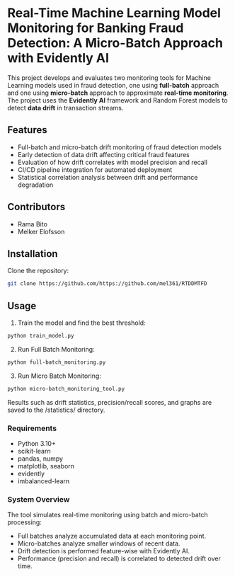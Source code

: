 # Real-Time Machine Learning Model Monitoring for Banking Fraud Detection: A Micro-Batch Approach with Evidently AI
This project develops and evaluates two monitoring tools for Machine Learning models used in fraud detection, one using **full-batch** approach and one using **micro-batch** approach to approximate **real-time monitoring**.  
The project uses the **Evidently AI** framework and Random Forest models to detect **data drift** in transaction streams.

## Features
- Full-batch and micro-batch drift monitoring of fraud detection models
- Early detection of data drift affecting critical fraud features
- Evaluation of how drift correlates with model precision and recall
- CI/CD pipeline integration for automated deployment
- Statistical correlation analysis between drift and performance degradation

## Contributors
- Rama Bito
- Melker Elofsson

## Installation
Clone the repository:
```bash
git clone https://github.com/https://github.com/mel361/RTDDMTFD
```
## Usage
1. Train the model and find the best threshold:
```bash
python train_model.py
```

2. Run Full Batch Monitoring:
```bash
python full-batch_monitoring.py
```

3. Run Micro Batch Monitoring:
```bash
python micro-batch_monitoring_tool.py
```

Results such as drift statistics, precision/recall scores, and graphs are saved to the /statistics/ directory.

### Requirements
- Python 3.10+
- scikit-learn
- pandas, numpy
- matplotlib, seaborn
- evidently
- imbalanced-learn

### System Overview
The tool simulates real-time monitoring using batch and micro-batch processing:

- Full batches analyze accumulated data at each monitoring point.
- Micro-batches analyze smaller windows of recent data.
- Drift detection is performed feature-wise with Evidently AI.
- Performance (precision and recall) is correlated to detected drift over time.
